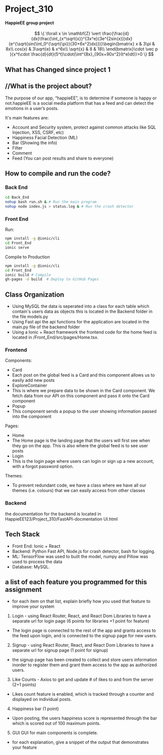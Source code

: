 # Project_310
#### HappieEE group project ####
$$
\{ \forall x \in \mathbf{Z} \vert  \frac{\frac{d}{dx}\frac{\int_{x^\sqrt{x}}^{3x^e}(3e^{2sin(x)})dx}{e^{\sqrt{sin(\int_0^{\sqrt{\pi}}(30+6x^2)dx)}}}\begin{bmatrix}
x & 3\pi & 8x\\
cos(x) & 3\sqrt{e} & x^6x\\
\sqrt{x} & 8 & 18\\
\end{bmatrix}\cdot \vec p }{x^t\cdot \frac{d}{dt}(5^t)\cdot(\int^{8x}_{90x+90x^2}(t^e)dt)}>0 \}
$$

## What has Changed since project 1

## //What is the project about? ###
The purpose of our app, “happieEE”, is to determine if someone is happy or not.happieEE is a social media platform 
that has a feed and can detect the emotions in a user’s posts.

It's main features are:
  * Account and Security system, protect against common attacks like SQL Injection, XSS, CSRF, etc)
  * Happiness Facial Detection (ML)
  * Bar (Showing the info)
  * Filter 
  * Comment 
  * Feed (You can post results and share to everyone)


## How to compile and run the code?
### Back End
```bash
cd Back_End
nohup bash run.sh & # Run the main program
nohup node index.js > status.log & # Run the crash detector
```

### Front End

Run:
```bash
npm install -g @ionic/cli
cd Front_End
ionic serve
```

Compile to Production 
```bash
npm install -g @ionic/cli
cd Front_End
ionic build # Compile
gh-pages -d build  # Deploy to GitHub Pages
```
## Class Organization
- Using MySQL the data is seperated into a class for each table which contain's users data as objects
  this is located in the Backend folder in the file models.py
- Using Fast api the api functions for the application are located in the main.py file of the backend folder
- Using a Ionic + React framework the frontend code for the home feed is located in /Front_End/src/pages/Home.tsx.

### Frontend
Components:
 - Card
  - Each post on the global feed is a Card and this component allows us to easily add new posts  
 - ExploreContainer
  - This is where we prepare data to be shown in the Card component. We fetch data from our API on this component and pass it onto the Card component
 - Popup
  - This component sends a popup to the user showing information passed into the component

Pages:
 - Home
  - The Home page is the landing page that the users will first see when they go on the app. This is also where the global feed is to see user posts
 - Login
  - This is the login page where users can login or sign up a new account, with a forgot password option. 

Themes:
 - To prevent redundant code, we have a class where we have all our themes (i.e. colours) that we can easily access from other classes

### Backend
the documentation for the backend is located in HappieEE123/Project_310/FastAPI-docmentation UI.html


## Tech Stack
- Front End: Ionic + React
- Backend: Python Fast API, Node.js for crash detector, bash for logging.
- ML: TensorFlow was used to built the model, numpy and Pillow was used to process the data
- Database: MySQL.


## a list of each feature you programmed for this assignment
- for each item on that list, explain briefly how you used that feature to improve your
system
1. Login - using React Router, React, and React Dom Libraries to have a separate url for login page (6 points for libraries +1 point for feature)
- The login page is connected to the rest of the app and grants access to the feed upon login, and is connected to the signup page for new users. 

2. Signup - using React Router, React, and React Dom Libraries to have a separate url for signup page  (1 point for signup)
- the signup page has been created to collect and store users information inorder to register them and grant them access to the app as authorized users. 

3. Like Counts - Axios to get and update # of likes to and from the server (2+1 points)
- Likes count feature is enabled, which is tracked through a counter and displayed on individual posts. 

4. Happiness bar (1 point) 
- Upon posting, the users happiness score is represented through the bar which is scored out of 100 maximum points. 

5. GUI
GUI for main components is complete.




- for each explanation, give a snippet of the output that demonstrates your feature
